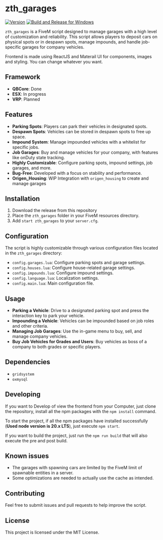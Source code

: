 # zth_garages

<a href="https://github.com/zThundy/zth_garages/releases/latest">![Version](https://img.shields.io/badge/latest%20version-0.1.1-green.svg "Current Version of Script")</a>
[![Build and Release for Windows](https://github.com/zThundy/zth_garages/actions/workflows/build.yml/badge.svg)](https://github.com/zThundy/zth_garages/actions/workflows/build.yml)

`zth_garages` is a FiveM script designed to manage garages with a high level of customization and reliability. This script allows players to deposit cars on physical spots or in despawn spots, manage impounds, and handle job-specific garages for company vehicles.

Frontend is made using ReactJS and Materail UI for components, images and styling.
You can change whatever you want.

## Framework

- **QBCore**: Done
- **ESX**: In progress
- **VRP**: Planned

## Features

- **Parking Spots**: Players can park their vehicles in designated spots.
- **Despawn Spots**: Vehicles can be stored in despawn spots to free up space.
- **Impound System**: Manage impounded vehicles with a whitelist for specific jobs.
- **Job Garages**: Buy and manage vehicles for your company, with features like onDuty state tracking.
- **Highly Customizable**: Configure parking spots, impound settings, job garages, and more.
- **Bug-Free**: Developed with a focus on stability and performance.
- **Origen_Housing**: WIP Integration with `origen_housing` to create and manage garages

## Installation

1. Download the release from this repository
2. Place the `zth_garages` folder in your FiveM resources directory.
3. Add `start zth_garages` to your `server.cfg`.

## Configuration

The script is highly customizable through various configuration files located in the `zth_garages` directory:

- `config.garages.lua`: Configure parking spots and garage settings.
- `config.houses.lua`: Configure house-related garage settings.
- `config.impounds.lua`: Configure impound settings.
- `config.language.lua`: Localization settings.
- `config.main.lua`: Main configuration file.

## Usage

- **Parking a Vehicle**: Drive to a designated parking spot and press the interaction key to park your vehicle.
- **Impounding a Vehicle**: Vehicles can be impounded based on job roles and other criteria.
- **Managing Job Garages**: Use the in-game menu to buy, sell, and manage company vehicles.
- **Buy Job Vehicles for Grades and Users**: Buy vehicles as boss of a company to both grades or specific players.

## Dependencies

- `gridsystem`
- `oxmysql`

## Developing

If you want to Develop of view the frontend from your Computer, just clone the repository, install all the npm packages with the `npm install` command.

To start the project, if all the npm packages have installed successfully (**Used node version is 20.x LTS**), just execute `npm start`.

If you want to build the project, just run the `npm run build` that will also execute the pre and post build.

## Known issues

- The garages with spawning cars are limited by the FiveM limit of spawnable entities in a server.
- Some optimizations are needed to actually use the cache as intended.

## Contributing

Feel free to submit issues and pull requests to help improve the script.

## License

This project is licensed under the MIT License.